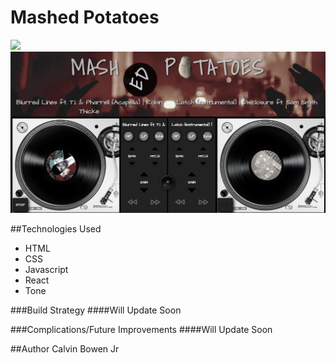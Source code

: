 # Mashed Potatoes

<img src="assets/images/mashSketch.jpg">
<img src="assets/images/mashed_potatoes.png">

<!-- ### [Demo](https://build-lqoivbrnwp.now.sh) -->

##Technologies Used
- HTML
- CSS
- Javascript
- React
- Tone

###Build Strategy
####Will Update Soon

###Complications/Future Improvements
####Will Update Soon



##Author
Calvin Bowen Jr
